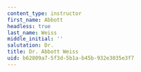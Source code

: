 ```yaml
---
content_type: instructor
first_name: Abbott
headless: true
last_name: Weiss
middle_initial: ''
salutation: Dr.
title: Dr. Abbott Weiss
uid: b62809a7-5f3d-5b1a-b45b-932e3035e3f7
---
```

